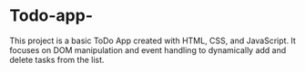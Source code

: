 # Todo-app-
This project is a basic ToDo App created with HTML, CSS, and JavaScript. It focuses on DOM manipulation and event handling to dynamically add and delete tasks from the list.
